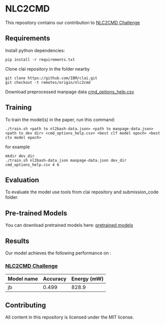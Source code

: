 # NLC2CMD

This repository contains our contribution to [NLC2CMD Challenge](http://nlc2cmd.us-east.mybluemix.net/#/)

## Requirements

Install python dependencies:
```setup
pip install -r requirements.txt
```

Clone clai repository in the folder nearby
```
git clone https://github.com/IBM/clai.git
git checkout -t remotes/origin/nlc2cmd
```

Download preprocessed manpage data [cmd_options_help.csv](https://drive.google.com/file/d/19cWu7uNq0czo4g6jZuclflOzd5uLY--W/view?usp=sharing)

## Training

To train the model(s) in the paper, run this command:

```
./train.sh <path to nl2bash-data.json> <path to manpage-data.json> <path to dev dir> <cmd_options_help.csv> <best clf model epoch> <best ctx model epoch>
```
for example
```
mkdir dev_dir
./train.sh nl2bash-data.json manpage-data.json dev_dir cmd_options_help.csv 4 6
```

## Evaluation

To evaluate the model use tools from clai repository and submission_code folder.

## Pre-trained Models

You can download pretrained models here:
[pretrained models](https://drive.google.com/drive/folders/1KG3EiUe-dnqJg2v_yVBTZpE4TqU2iugM?usp=sharing) 

## Results

Our model achieves the following performance on :

### [NLC2CMD Challenge](http://nlc2cmd.us-east.mybluemix.net/#/)

| Model name         | Accuracy  | Energy (mW) |
| ------------------ |---------- | ----------- |
|        jb          |  0.499    |     828.9   |


## Contributing

All content in this repository is licensed under the MIT license.
